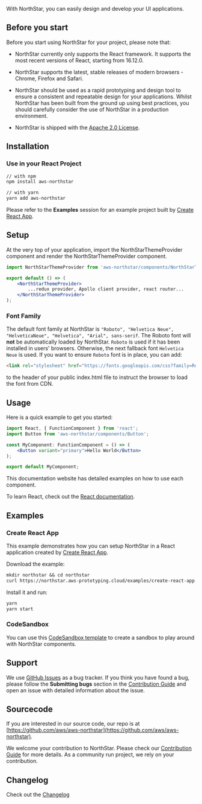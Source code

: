 With NorthStar, you can easily design and develop your UI applications.

## Before you start

Before you start using NorthStar for your project, please note that:

* NorthStar currently only supports the React framework. It supports the most recent versions of React, starting from 16.12.0.

* NorthStar supports the latest, stable releases of modern browsers - Chrome, Firefox and Safari.

* NorthStar should be used as a rapid prototyping and design tool to ensure a consistent and repeatable design for your applications. Whilst NorthStar has been built from the ground up using best practices, you should carefully consider the use of NorthStar in a production environment.

* NorthStar is shipped with the [Apache 2.0 License](https://www.apache.org/licenses/LICENSE-2.0).

## Installation

### Use in your React Project

```bash 
// with npm
npm install aws-northstar

// with yarn
yarn add aws-northstar
```

Please refer to the **Examples** session for an example project built by [Create React App](https://reactjs.org/docs/create-a-new-react-app.html).

## Setup

At the very top of your application, import the NorthStarThemeProvider component and render the NorthStarThemeProvider component.

```jsx static
import NorthStarThemeProvider from 'aws-northstar/components/NorthStarThemeProvider';

export default () => (
    <NorthStarThemeProvider>
        ...redux provider, Apollo client provider, react router...
    </NorthStarThemeProvider>
);
```

### Font Family

The default font family at NorthStar is `"Roboto", "Helvetica Neue", "HelveticaNeue", "Helvetica", "Arial", sans-serif`. The Roboto font will **not** be automatically loaded by NorthStar. `Roboto` is used if it has been installed in users' browsers. Otherwise, the next fallback font `Helvetica Neue` is used. If you want to ensure `Roboto` font is in place, you can add:

```html static
<link rel="stylesheet" href="https://fonts.googleapis.com/css?family=Roboto:300,400,500,700&display=swap" />
```

to the header of your public index.html file to instruct the browser to load the font from CDN. 

## Usage
Here is a quick example to get you started:

```jsx static
import React, { FunctionComponent } from 'react';
import Button from 'aws-northstar/components/Button';

const MyComponent: FunctionComponent = () => (
    <Button variant="primary">Hello World</Button>
);

export default MyComponent; 
```

This documentation website has detailed examples on how to use each component. 

To learn React, check out the [React documentation](https://reactjs.org/).

## Examples

### Create React App

This example demonstrates how you can setup NorthStar in a React application created by [Create React App](https://reactjs.org/docs/create-a-new-react-app.html).  

Download the example:

```markdown
mkdir northstar && cd northstar
curl https://northstar.aws-prototyping.cloud/examples/create-react-app.tar.gz | tar -xz
```

Install it and run:

```markdown
yarn
yarn start
```

### CodeSandbox

You can use this [CodeSandbox template](https://codesandbox.io/s/northstar-template-u468i) to create a sandbox to play around with NorthStar components.

## Support

We use [GitHub Issues](https://github.com/aws/aws-northstar/issues) as a bug tracker. If you think you have found a bug, please follow the **Submitting bugs** section in the [Contribution Guide](https://northstar.aws-prototyping.cloud/#/Contribution%20Guide) and open an issue with detailed information about the issue.

## Sourcecode

If you are interested in our source code, our repo is at [https://github.com/aws/aws-northstar](https://github.com/aws/aws-northstar).

We welcome your contribution to NorthStar. Please check our [Contribution Guide](https://northstar.aws-prototyping.cloud/#/Contribution%20Guide) for more details. As a community run project, we rely on your contribution.

## Changelog

Check out the [Changelog](https://github.com/aws/aws-northstar/releases)

